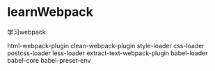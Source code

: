 # learnWebpack
学习webpack

html-webpack-plugin
clean-webpack-plugin
style-loader css-loader postcss-loader
less-loader
extract-text-webpack-plugin
babel-loader babel-core babel-preset-env
